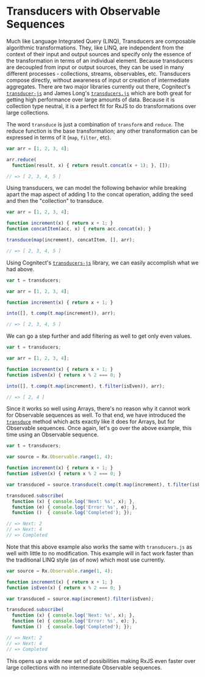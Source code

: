 # Transducers with Observable Sequences #

Much like Language Integrated Query (LINQ), Transducers are composable algorithmic transformations. They, like LINQ, are independent from the context of their input and output sources and specify only the essence of the transformation in terms of an individual element. Because transducers are decoupled from input or output sources, they can be used in many different processes - collections, streams, observables, etc. Transducers compose directly, without awareness of input or creation of intermediate aggregates.  There are two major libraries currently out there, Cognitect's [`transducer-js`](https://github.com/cognitect-labs/transducers-js) and James Long's [`transducers.js`](https://github.com/jlongster/transducers.js) which are both great for getting high performance over large amounts of data.  Because it is collection type neutral, it is a perfect fit for RxJS to do transformations over large collections.

The word `transduce` is just a combination of `transform` and `reduce`. The reduce function is the base transformation; any other transformation can be expressed in terms of it (`map`, `filter`, etc).
```js
var arr = [1, 2, 3, 4];

arr.reduce(
  function(result, x) { return result.concat(x + 1); }, []);

// => [ 2, 3, 4, 5 ]
```

Using transducers, we can model the following behavior while breaking apart the map aspect of adding 1 to the concat operation, adding the seed and then the "collection" to transduce.

```js
var arr = [1, 2, 3, 4];

function increment(x) { return x + 1; }
function concatItem(acc, x) { return acc.concat(x); }

transduce(map(increment), concatItem, [], arr);

// => [ 2, 3, 4, 5 ]
```

Using Cognitect's [`transducers-js`](https://github.com/cognitect-labs/transducers-js) library, we can easily accomplish what we had above.  

```js
var t = transducers;

var arr = [1, 2, 3, 4];

function increment(x) { return x + 1; }

into([], t.comp(t.map(increment)), arr);

// => [ 2, 3, 4, 5 ]
```

We can go a step further and add filtering as well to get only even values.

```js
var t = transducers;

var arr = [1, 2, 3, 4];

function increment(x) { return x + 1; }
function isEven(x) { return x % 2 === 0; }

into([], t.comp(t.map(increment), t.filter(isEven)), arr);

// => [ 2, 4 ]
```

Since it works so well using Arrays, there's no reason why it cannot work for Observable sequences as well.  To that end, we have introduced the [`transduce`](https://github.com/Reactive-Extensions/RxJS/tree/master/doc/api/core/operators/transduce.md) method which acts exactly like it does for Arrays, but for Observable sequences.  Once again, let's go over the above example, this time using an Observable sequence.

```js
var t = transducers;

var source = Rx.Observable.range(1, 4);

function increment(x) { return x + 1; }
function isEven(x) { return x % 2 === 0; }

var transduced = source.transduce(t.comp(t.map(increment), t.filter(isEven)));

transduced.subscribe(
  function (x) { console.log('Next: %s', x); },
  function (e) { console.log('Error: %s', e); },
  function ()  { console.log('Completed'); });

// => Next: 2
// => Next: 4
// => Completed
```

Note that this above example also works the same with `transducers.js` as well with little to no modification.  This example will in fact work faster than the traditional LINQ style (as of now) which most use currently.

```js
var source = Rx.Observable.range(1, 4);

function increment(x) { return x + 1; }
function isEven(x) { return x % 2 === 0; }

var transduced = source.map(increment).filter(isEven);

transduced.subscribe(
  function (x) { console.log('Next: %s', x); },
  function (e) { console.log('Error: %s', e); },
  function ()  { console.log('Completed'); });

// => Next: 2
// => Next: 4
// => Completed
```

This opens up a wide new set of possibilities making RxJS even faster over large collections with no intermediate Observable sequences.
